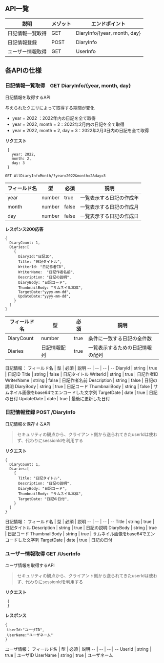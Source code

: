 ## API一覧
説明|メゾット|エンドポイント
 -- | -- | -- 
日記情報一覧取得 |GET|DiaryInfo/{year, month, day}
日記情報登録 |POST |DiaryInfo
ユーザー情報取得 |GET|UserInfo

## 各APIの仕様

### 日記情報一覧取得　GET DiaryInfo/{year, month, day}
日記情報を取得するAPI

与えられたクエリによって取得する期間が変化
- year = 2022 ：2022年内の日記を全て取得
- year = 2022, month = 2：2022年2月内の日記を全て取得
- year = 2022, month = 2, day = 3：2022年2月3日内の日記を全て取得

**リクエスト**
```
 {
   year: 2022,
   month: 2,
   day: 3
 }
 ```

 ```
 GET AllDiaryInfoMonth/?year=2022&month=2&day=3
 ```
 
 フィールド名 | 型 | 必須 | 説明
 -- | -- | -- | --
year|number|true|一覧表示する日記の作成年
month|number|false|一覧表示する日記の作成月
day|number|false|一覧表示する日記の作成日

**レスポンス200応答**
```
{
  DiaryCount: 1,
  Diaries:[
    {
      DiaryId:"日記ID",
      Title: "日記タイトル",
      WriterId: "日記作者ID",
      WriterName:  "日記作者名前",
      Description: "日記の説明",
      DiaryBody: "日記コード",
      ThumbnailBody: "サムネイル本体",
      TargetDate:"yyyy-mm-dd",
      UpdateDate:"yyyy-mm-dd",
    }
  ]
}
```
 フィールド名 | 型 | 必須 | 説明
 -- | -- | -- | --
DiaryCount|number|true|条件に一致する日記の全件数
Diaries|日記情報配列|true|一覧表示するための日記情報の配列

日記情報：
 フィールド名 | 型 | 必須 | 説明
 -- | -- | -- | --
DiaryId | string | true | 日記ID
Title | string | false | 日記タイトル
WriterId | string | true | 日記作者ID
WriterName | string | false | 日記作者名前
Description | string | false | 日記の説明
DiaryBody | string | true | 日記コード
ThumbnailBody | string | false | サムネイル画像をbase64でエンコードした文字列
TargetDate | date | true | 日記の日付
UpdateDate | date | true | 最後に更新した日付

### 日記情報登録 POST /DiaryInfo
日記情報を保存するAPI
>セキュリティの観点から、クライアント側から送られてきたuserIdは使わず、代わりにsessionIdを利用する

**リクエスト**
```
{
  DiaryCount: 1,
  Diaries:[
    {
      Title: "日記タイトル",
      Description: "日記の説明",
      DiaryBody: "日記コード",
      ThumbnailBody: "サムネイル本体",
      TargetDate: "日記の日付",
    }
  ]
}
```

日記情報：
フィールド名 | 型 | 必須 | 説明
 -- | -- | -- | --
Title | string | true | 日記タイトル
Description | string | true | 日記の説明
DiaryBody | string | true | 日記コード
ThumbnailBody | string | true | サムネイル画像をbase64でエンコードした文字列
TargetDate | date | true | 日記の日付

### ユーザー情報取得 GET /UserInfo
ユーザ情報を取得するAPI
>セキュリティの観点から、クライアント側から送られてきたuserIdは使わず、代わりにsessionIdを利用する

**リクエスト**
```
 {
 }
 ```
 **レスポンス**
 ```
 {
  UserId:"ユーザID",
  UserName:"ユーザネーム"
 }
 ```
 ユーザ情報：
 フィールド名 | 型 | 必須 | 説明
 -- | -- | -- | --
UserId | string | true | ユーザID
UserName | string | true | ユーザネーム
 

